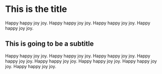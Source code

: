 # This is the title
Happy happy joy joy. Happy happy joy joy. Happy happy joy joy. Happy happy joy joy. 

## This is going to be a subtitle
Happy happy joy joy. Happy happy joy joy. Happy happy joy joy. Happy happy joy joy. 
Happy happy joy joy. Happy happy joy joy. Happy happy joy joy. Happy happy joy joy. 

